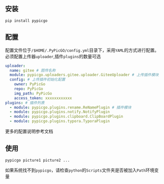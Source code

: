 
## 安装

```shell
pip install pypicgo
```

## 配置

配置文件位于`/$HOME/.PyPicGO/config.yml`目录下，采用`YAML`的方式进行配置。必须配置上传器`uploader`,插件`plugins`的数量可选

```yaml
uploader:
  name: gitee # 图传名称
  module: pypicgo.uploaders.gitee.uploader.GiteeUploader # 上传插件模块
  config: # 上传插件初始化配置
    owner: PyPicGo
    repo: PyPicGo
    img_path: PyPicGo
    access_token: xxxxxxxxxxxx
plugins: # 插件列表
  - module: pypicgo.plugins.rename.ReNamePlugin # 插件模块
  - module: pypicgo.plugins.notify.NotifyPlugin
  - module: pypicgo.plugins.clipboard.ClipBoardPlugin
  - module: pypicgo.plugins.typora.TyporaPlugin
```

更多的配置说明参考文档

## 使用

```shell
pypicgo picture1 picture2 ...
```

如果系统找不到`pypicgo`，请检查`python`的`Scripts`文件夹是否被加入`Path`环境变量
